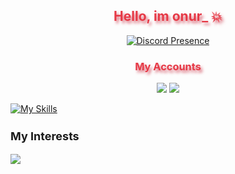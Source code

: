 <h2 align="center" style="color:#e63946;text-shadow: 3px 4px 4px rgba(205, 50, 70, 0.7);">Hello, im onur_ 💥</h2>

<div align="center">

[![Discord Presence](https://lanyard.cnrad.dev/api/588345928184758272?bg=b80c00&hideActivity=true&hideSpotify=true&theme=light)](https://discord.com/users/588345928184758272)

</div>

<h3 align="center" style="color:#e63946;text-shadow: 3px 4px 4px rgba(205, 50, 70, 0.7);">My Accounts</h3>
<p align="center">
<a href="https://github.com/onurtvb" target"blank_"><img src="https://img.shields.io/badge/GitHub%20-191717.svg?&style=for-the-badge&logo=github&logoColor=white"></a>
<a href="https://dsc.gg/chatters" target"blank_"><img src="https://img.shields.io/discord/1043278929600979085?style=for-the-badge&color=e03c36&label=chatters&logo=discord&logoColor=red"></a>
<br>
</p>

[![My Skills](https://skillicons.dev/icons?i=c,cpp,py,java)](https://skillicons.dev)

<p align="center">
  <h3 style="font-weight: bold; font-size: 18px">My Interests</h3>
  <a href="https://skillicons.dev">
    <img src="https://skillicons.dev/icons?i=c,cpp,py,java" />
  </a>
</p>
